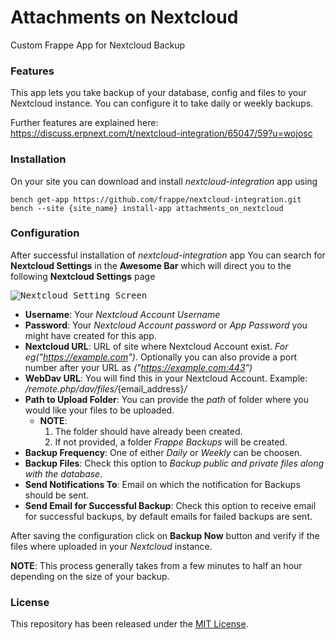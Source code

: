 # Attachments on Nextcloud

Custom Frappe App for Nextcloud Backup

### Features
This app lets you take backup of your database, config and files to your Nextcloud instance. You can configure it to take daily or weekly backups.

Further features are explained here:
https://discuss.erpnext.com/t/nextcloud-integration/65047/59?u=wojosc

### Installation
On your site you can download and install *nextcloud-integration* app using

```
bench get-app https://github.com/frappe/nextcloud-integration.git
bench --site {site_name} install-app attachments_on_nextcloud
```

### Configuration

After successful installation of *nextcloud-integration* app You can search for **Nextcloud Settings** in the **Awesome Bar** which will direct you to the following **Nextcloud Settings** page

<kbd><img src=".github/nextcloud_setting_screen.png" alt="Nextcloud Setting Screen" /></kbd>

* **Username**: Your *Nextcloud Account Username*
* **Password**: Your *Nextcloud Account password* or *App Password* you might have created for this app.
* **Nextcloud URL**: URL of site where Nextcloud Account exist. *For eg("https://example.com")*.
Optionally you can also provide a port number after your URL as *("https://example.com:443")*
* **WebDav URL**: You will find this in your Nextcloud Account. Example: */remote.php/dav/files/*{email_address}*/*
* **Path to Upload Folder**: You can provide the *path* of folder where you would like your files to be uploaded.
	* **NOTE**:
		1. The folder should have already been created.
		2. If not provided, a folder *Frappe Backups* will be created.
* **Backup Frequency**: One of either *Daily* or *Weekly* can be choosen.
* **Backup Files**: Check this option to *Backup public and private files along with the database*.
* **Send Notifications To**: Email on which the notification for Backups should be sent.
* **Send Email for Successful Backup**: Check this option to receive email for successful backups, by default emails for failed backups are sent.

After saving the configuration click on **Backup Now** button and verify if the files where uploaded in your *Nextcloud* instance.

**NOTE**: This process generally takes from a few minutes to half an hour depending on the size of your backup.

### License
This repository has been released under the [MIT License](LICENSE).
